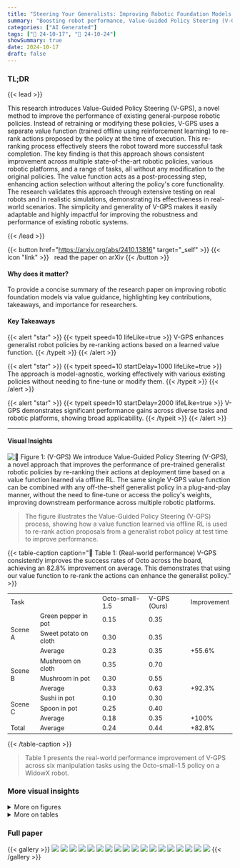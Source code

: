 ```yaml
---
title: "Steering Your Generalists: Improving Robotic Foundation Models via Value Guidance"
summary: "Boosting robot performance, Value-Guided Policy Steering (V-GPS) re-ranks actions from generalist policies using a value function, significantly improving task success across multiple robots and polic..."
categories: ["AI Generated"]
tags: ["🔖 24-10-17", "🤗 24-10-24"]
showSummary: true
date: 2024-10-17
draft: false
---
```


### TL;DR


{{< lead >}}

This research introduces Value-Guided Policy Steering (V-GPS), a novel method to improve the performance of existing general-purpose robotic policies.  Instead of retraining or modifying these policies, V-GPS uses a separate value function (trained offline using reinforcement learning) to re-rank actions proposed by the policy at the time of execution.  This re-ranking process effectively steers the robot toward more successful task completion. The key finding is that this approach shows consistent improvement across multiple state-of-the-art robotic policies, various robotic platforms, and a range of tasks, all without any modification to the original policies. The value function acts as a post-processing step, enhancing action selection without altering the policy's core functionality. The research validates this approach through extensive testing on real robots and in realistic simulations, demonstrating its effectiveness in real-world scenarios. The simplicity and generality of V-GPS makes it easily adaptable and highly impactful for improving the robustness and performance of existing robotic systems.

{{< /lead >}}


{{< button href="https://arxiv.org/abs/2410.13816" target="_self" >}}
{{< icon "link" >}} &nbsp; read the paper on arXiv
{{< /button >}}

#### Why does it matter?
To provide a concise summary of the research paper on improving robotic foundation models via value guidance, highlighting key contributions, takeaways, and importance for researchers.
#### Key Takeaways

{{< alert "star" >}}
{{< typeit speed=10 lifeLike=true >}} V-GPS enhances generalist robot policies by re-ranking actions based on a learned value function. {{< /typeit >}}
{{< /alert >}}

{{< alert "star" >}}
{{< typeit speed=10 startDelay=1000 lifeLike=true >}} The approach is model-agnostic, working effectively with various existing policies without needing to fine-tune or modify them. {{< /typeit >}}
{{< /alert >}}

{{< alert "star" >}}
{{< typeit speed=10 startDelay=2000 lifeLike=true >}} V-GPS demonstrates significant performance gains across diverse tasks and robotic platforms, showing broad applicability. {{< /typeit >}}
{{< /alert >}}

------
#### Visual Insights



![](figures/figures_1_0.png "🔼 Figure 1: (V-GPS) We introduce Value-Guided Policy Steering (V-GPS), a novel approach that improves the performance of pre-trained generalist robotic policies by re-ranking their actions at deployment time based on a value function learned via offline RL. The same single V-GPS value function can be combined with any off-the-shelf generalist policy in a plug-and-play manner, without the need to fine-tune or access the policy's weights, improving downstream performance across multiple robotic platforms.")

> The figure illustrates the Value-Guided Policy Steering (V-GPS) process, showing how a value function learned via offline RL is used to re-rank action proposals from a generalist robot policy at test time to improve performance.







{{< table-caption caption="🔽 Table 1: (Real-world performance) V-GPS consistently improves the success rates of Octo across the board, achieving an 82.8% improvement on average. This demonstrates that using our value function to re-rank the actions can enhance the generalist policy." >}}
<table id='0' style='font-size:14px'><tr><td colspan="2">Task</td><td>Octo-small-1.5</td><td>V-GPS (Ours)</td><td>Improvement</td></tr><tr><td rowspan="3">Scene A</td><td>Green pepper in pot</td><td>0.15</td><td>0.35</td><td></td></tr><tr><td>Sweet potato on cloth</td><td>0.30</td><td>0.35</td><td></td></tr><tr><td>Average</td><td>0.23</td><td>0.35</td><td>+55.6%</td></tr><tr><td rowspan="3">Scene B</td><td>Mushroom on cloth</td><td>0.35</td><td>0.70</td><td></td></tr><tr><td>Mushroom in pot</td><td>0.30</td><td>0.55</td><td></td></tr><tr><td>Average</td><td>0.33</td><td>0.63</td><td>+92.3%</td></tr><tr><td rowspan="3">Scene C</td><td>Sushi in pot</td><td>0.10</td><td>0.30</td><td></td></tr><tr><td>Spoon in pot</td><td>0.25</td><td>0.40</td><td></td></tr><tr><td>Average</td><td>0.18</td><td>0.35</td><td>+100%</td></tr><tr><td>Total</td><td>Average</td><td>0.24</td><td>0.44</td><td>+82.8%</td></tr></table>{{< /table-caption >}}

> Table 1 presents the real-world performance improvement of V-GPS across six manipulation tasks using the Octo-small-1.5 policy on a WidowX robot.



### More visual insights

<details>
<summary>More on figures
</summary>


![](figures/figures_6_0.png "🔼 Figure 3: (Experimental setup) We evaluate our method on 12 tasks in total. In the real-world WidowX robot platform, we study 6 tasks across 3 different scenes. In the SIMPLER simulated evaluation suite, we study 4 tasks on the WidowX platform and 2 tasks on the Google Robot.")

> The figure shows the experimental setup used in the paper, illustrating the real-world and simulated environments used for evaluation, along with the tasks performed on different robot platforms.


![](figures/figures_7_0.png "🔼 Figure 1: (V-GPS) We introduce Value-Guided Policy Steering (V-GPS), a novel approach that improves the performance of pre-trained generalist robotic policies by re-ranking their actions at deployment time based on a value function learned via offline RL. The same single V-GPS value function can be combined with any off-the-shelf generalist policy in a plug-and-play manner, without the need to fine-tune or access the policy's weights, improving downstream performance across multiple robotic platforms.")

> The figure illustrates the Value-Guided Policy Steering (V-GPS) method, showing how a value function is used to re-rank action proposals from a generalist robot policy, leading to improved task performance.


![](figures/figures_15_0.png "🔼 Figure 1: (V-GPS) We introduce Value-Guided Policy Steering (V-GPS), a novel approach that improves the performance of pre-trained generalist robotic policies by re-ranking their actions at deployment time based on a value function learned via offline RL. The same single V-GPS value function can be combined with any off-the-shelf generalist policy in a plug-and-play manner, without the need to fine-tune or access the policy's weights, improving downstream performance across multiple robotic platforms.")

> The figure illustrates the Value-Guided Policy Steering (V-GPS) approach, showing how a value function is used to re-rank action proposals from a generalist robot policy at test time, improving performance.


</details>




<details>
<summary>More on tables
</summary>


{{< table-caption caption="🔽 Table 2: (SIMPLER [11] performance) V-GPS improves the success rates of all five generalist policies across multiple embodiments using the same single value function." >}}
<table id='2' style='font-size:14px'><tr><td colspan="2">Task</td><td>Octo-s</td><td>Octo-s +Ours</td><td>Octo-b</td><td>Octo-b +Ours</td><td>Octo-s-1.5</td><td>Octo-s-1.5 +Ours</td><td>RT-1-X</td><td>RT-1-X +Ours</td><td>OpenVLA</td><td>OpenVLA +Ours</td></tr><tr><td rowspan="5">WidowX</td><td>Spoon on towel</td><td>0.52</td><td>0.46</td><td>0.25</td><td>0.21</td><td>0.01</td><td>0.06</td><td>0.01</td><td>0.01</td><td>0.00</td><td>0.00</td></tr><tr><td>Carrot on plate</td><td>0.15</td><td>0.16</td><td>0.18</td><td>0.24</td><td>0.00</td><td>0.00</td><td>0.06</td><td>0.07</td><td>0.06</td><td>0.04</td></tr><tr><td>Stack blocks</td><td>0.07</td><td>0.07</td><td>0.00</td><td>0.01</td><td>0.00</td><td>0.02</td><td>0.00</td><td>0.00</td><td>0.00</td><td>0.02</td></tr><tr><td>Eggplant basket</td><td>0.49</td><td>0.84</td><td>0.28</td><td>0.33</td><td>0.01</td><td>0.44</td><td>0.01</td><td>0.03</td><td>0.14</td><td>0.20</td></tr><tr><td>Average</td><td>0.30</td><td>0.38</td><td>0.17</td><td>0.20</td><td>0.01</td><td>0.13</td><td>0.02</td><td>0.03</td><td>0.05</td><td>0.07</td></tr><tr><td rowspan="3">Google Robot</td><td>Pick Can</td><td>0.31</td><td>0.38</td><td>0.29</td><td>0.24</td><td>0.05</td><td>0.43</td><td>0.19</td><td>0.29</td><td>0.72</td><td>0.82</td></tr><tr><td>Put Near</td><td>0.12</td><td>0.16</td><td>0.04</td><td>0.05</td><td>0.10</td><td>0.15</td><td>0.44</td><td>0.42</td><td>0.52</td><td>0.56</td></tr><tr><td>Average</td><td>0.22</td><td>0.27</td><td>0.17</td><td>0.14</td><td>0.07</td><td>0.29</td><td>0.32</td><td>0.36</td><td>0.62</td><td>0.69</td></tr><tr><td>Total</td><td>Average</td><td>0.27</td><td>0.34</td><td>0.17</td><td>0.18</td><td>0.02</td><td>0.18</td><td>0.12</td><td>0.14</td><td>0.24</td><td>0.27</td></tr></table>{{< /table-caption >}}

> Table 2 presents the average success rates of five different generalist robotic policies across multiple robot embodiments on twelve SIMPLER tasks, comparing their performance with and without the V-GPS method.


{{< table-caption caption="🔽 Table 2: (SIMPLER [11] performance) V-GPS improves the success rates of all five generalist policies across multiple embodiments using the same single value function." >}}
<table id='7' style='font-size:14px'><tr><td colspan="2">Task</td><td>Octo-s</td><td>Octo-s +Ours</td><td>Octo-b</td><td>Octo-b +Ours</td><td>Octo-s-1.5</td><td>Octo-s-1.5 +Ours</td><td>RT1-X</td><td>RT1-X +Ours</td><td>OpenVLA</td><td>OpenVLA +Ours</td></tr><tr><td rowspan="5">WidowX</td><td>Spoon on towel</td><td>0.52</td><td>0.50</td><td>0.25</td><td>0.16</td><td>0.01</td><td>0.07</td><td>0.01</td><td>0.03</td><td>0.00</td><td>0.02</td></tr><tr><td>Carrot on plate</td><td>0.15</td><td>0.18</td><td>0.18</td><td>0.20</td><td>0.00</td><td>0.00</td><td>0.06</td><td>0.07</td><td>0.06</td><td>0.06</td></tr><tr><td>Stack blocks</td><td>0.07</td><td>0.09</td><td>0.00</td><td>0.00</td><td>0.00</td><td>0.02</td><td>0.00</td><td>0.00</td><td>0.00</td><td>0.00</td></tr><tr><td>Eggplant basket</td><td>0.49</td><td>0.59</td><td>0.28</td><td>0.37</td><td>0.01</td><td>0.07</td><td>0.01</td><td>0.01</td><td>0.14</td><td>0.54</td></tr><tr><td>Average</td><td>0.30</td><td>0.34</td><td>0.17</td><td>0.18</td><td>0.01</td><td>0.04</td><td>0.02</td><td>0.03</td><td>0.05</td><td>0.15</td></tr><tr><td rowspan="3">Google Robot</td><td>Pick Can</td><td>0.31</td><td>0.30</td><td>0.29</td><td>0.30</td><td>0.05</td><td>0.47</td><td>0.19</td><td>0.32</td><td>0.72</td><td>0.78</td></tr><tr><td>Put Near</td><td>0.12</td><td>0.17</td><td>0.04</td><td>0.06</td><td>0.10</td><td>0.21</td><td>0.44</td><td>0.43</td><td>0.52</td><td>0.44</td></tr><tr><td>Average</td><td>0.22</td><td>0.23</td><td>0.17</td><td>0.18</td><td>0.07</td><td>0.18</td><td>0.32</td><td>0.37</td><td>0.62</td><td>0.61</td></tr><tr><td>Total</td><td>Average</td><td>0.27</td><td>0.31</td><td>0.17</td><td>0.18</td><td>0.02</td><td>0.14</td><td>0.12</td><td>0.15</td><td>0.24</td><td>0.31</td></tr></table>{{< /table-caption >}}

> Table 2 presents the average success rates of five different generalist robotic policies on 12 tasks, comparing performance with and without the V-GPS value function.


{{< table-caption caption="🔽 Table 1: (Real-world performance) V-GPS consistently improves the success rates of Octo across the board, achieving an 82.8% improvement on average. This demonstrates that using our value function to re-rank the actions can enhance the generalist policy." >}}
<table id='2' style='font-size:18px'><tr><td>Cal-QL a</td><td>5.0</td></tr><tr><td>IQL expectile T</td><td>0.7</td></tr><tr><td>discount factor</td><td>0.98</td></tr><tr><td>learning rate</td><td>3e-4</td></tr><tr><td>positive reward steps H</td><td>3</td></tr><tr><td>number of actions to sample K</td><td>{10, 50}</td></tr><tr><td>softmax temperature B</td><td>{0, 0.1, 1.0}</td></tr></table>{{< /table-caption >}}

> Table 1 presents the success rates of the Octo-small-1.5 policy and V-GPS (ours) on six real-world robotic manipulation tasks, showing consistent performance improvement with V-GPS.


{{< table-caption caption="🔽 Table 1: (Real-world performance) V-GPS consistently improves the success rates of Octo across the board, achieving an 82.8% improvement on average. This demonstrates that using our value function to re-rank the actions can enhance the generalist policy." >}}
<table id='0' style='font-size:14px'><tr><td></td><td>Language Instructions</td></tr><tr><td>Scene A</td><td>put the green pepper in the pot put the sweet potato on the cloth</td></tr><tr><td>Scene B</td><td>put the mushroom on the cloth put the mushroom in the pot</td></tr><tr><td>Scene C</td><td>put the sushi in the pot put the green spoon in the pot</td></tr></table>{{< /table-caption >}}

> Table 1 shows the success rates of the Octo-small-1.5 policy with and without V-GPS across six real-world robotic manipulation tasks.


{{< table-caption caption="🔽 Table 2: (SIMPLER [11] performance) V-GPS improves the success rates of all five generalist policies across multiple embodiments using the same single value function." >}}
<br><table id='2' style='font-size:14px'><tr><td></td><td>Language Instructions</td></tr><tr><td>WidowX</td><td>put the spoon on the towel put carrot on plate stack the green block on the yellow block put eggplant into yellow basket</td></tr><tr><td>Google Robot</td><td>pick coke can move {object1} near {object2}</td></tr></table>{{< /table-caption >}}

> Table 2 presents the success rates of five different generalist policies across multiple robotic platforms and tasks, showing consistent performance improvements when using Value-Guided Policy Steering (V-GPS).


{{< table-caption caption="🔽 Table 7: (Comparison to fine-tuning generalist policies or training the policy from scratch.) V-GPS is the only method that achieves better performance than the generalist policy." >}}
<table id='0' style='font-size:14px'><tr><td>Task</td><td>Octo-small</td><td>Octo-finetuned</td><td>Octo-scratch</td><td>Resnet-DP</td><td>Ours (IQL)</td><td>Ours (Cal-QL)</td></tr><tr><td>Spoon on towel</td><td>0.52</td><td>0.28</td><td>0.01</td><td>0.05</td><td>0.50</td><td>0.46</td></tr><tr><td>Carrot on Plate</td><td>0.15</td><td>0.12</td><td>0.01</td><td>0.01</td><td>0.18</td><td>0.15</td></tr><tr><td>Stack blocks</td><td>0.07</td><td>0.06</td><td>0.00</td><td>0.06</td><td>0.09</td><td>0.07</td></tr><tr><td>Eggplant basket</td><td>0.49</td><td>0.41</td><td>0.00</td><td>0.37</td><td>0.59</td><td>0.84</td></tr><tr><td>Average</td><td>0.30</td><td>0.22</td><td>0.01</td><td>0.12</td><td>0.34</td><td>0.38</td></tr></table>{{< /table-caption >}}

> Table 7 compares the performance of V-GPS against fine-tuning generalist policies or training from scratch on the same dataset, demonstrating V-GPS's superior performance.


{{< table-caption caption="🔽 Table 8: (Ablation over the size of datasets.) Even a value function trained on small amounts of data can be effective in guiding generalist policies at test time." >}}
<table id='3' style='font-size:18px'><tr><td>Model</td><td>Success Rate</td></tr><tr><td>Octo-small (baseline)</td><td>0.49</td></tr><tr><td>Ours-100%</td><td>0.59</td></tr><tr><td>Ours-50%</td><td>0.59</td></tr><tr><td>Ours-10%</td><td>0.55</td></tr></table>{{< /table-caption >}}

> Table 8 shows the ablation study on the size of datasets used to train the value function, demonstrating that even with reduced data, the value function can effectively improve the success rate of the generalist policies.


{{< table-caption caption="🔽 Table 1: (Real-world performance) V-GPS consistently improves the success rates of Octo across the board, achieving an 82.8% improvement on average. This demonstrates that using our value function to re-rank the actions can enhance the generalist policy." >}}
<table id='7' style='font-size:16px'><tr><td>Method</td><td>Inference time (s)</td><td>Overhead</td></tr><tr><td>Octo-small</td><td>0.0752</td><td>1.00</td></tr><tr><td>Ours K = 10</td><td>0.0963</td><td>1.28</td></tr><tr><td>Ours K = 30</td><td>0.1096</td><td>1.46</td></tr><tr><td>Ours K = 50</td><td>0.1196</td><td>1.59</td></tr><tr><td>Ours K = 100</td><td>0.1596</td><td>2.12</td></tr></table>{{< /table-caption >}}

> Table 1 presents the real-world performance improvement of the Octo-small-1.5 policy across six tasks using Value-Guided Policy Steering (V-GPS).


{{< table-caption caption="🔽 Table 2: (SIMPLER [11] performance) V-GPS improves the success rates of all five generalist policies across multiple embodiments using the same single value function." >}}
<table id='11' style='font-size:16px'><tr><td>Task</td><td colspan="2">Eggplant</td><td colspan="2">Pick Coke</td></tr><tr><td>Offline RL method</td><td>IQL</td><td>Cal-QL</td><td>IQL</td><td>Cal-QL</td></tr><tr><td>Octo-small (baseline)</td><td>0.49</td><td>0.49</td><td>0.31</td><td>0.31</td></tr><tr><td>Ours K = 10</td><td>0.59</td><td>0.77</td><td>0.30</td><td>0.38</td></tr><tr><td>Ours K = 30</td><td>0.47</td><td>0.81</td><td>0.37</td><td>0.38</td></tr><tr><td>Ours K = 50</td><td>0.42</td><td>0.84</td><td>0.31</td><td>0.38</td></tr><tr><td>Ours K = 100</td><td>0.35</td><td>0.63</td><td>0.37</td><td>0.36</td></tr></table>{{< /table-caption >}}

> Table 2 presents the average success rates of five different generalist robotic policies across multiple robot embodiments and tasks within the SIMPLER simulation environment, comparing their performance with and without V-GPS.


{{< table-caption caption="🔽 Table 11: (Comparisons to the actors of Cal-QL & IQL.) The actors of Cal-QL and IQL consistently achieve a zero success rate. This highlights the benefit of our method, which combines the value function (critic) with the pre-trained generalist policies." >}}
<table id='2' style='font-size:14px'><tr><td>Task</td><td>IQL actor</td><td>Cal-QL actor</td></tr><tr><td>Spoon on towel</td><td>0.00</td><td>0.00</td></tr><tr><td>Eggplant basket</td><td>0.00</td><td>0.00</td></tr></table>{{< /table-caption >}}

> Table 11 shows that the IQL and Cal-QL actors fail to perform the tasks, highlighting the importance of combining a value function with pre-trained policies.


{{< table-caption caption="🔽 Table 2: (SIMPLER [11] performance) V-GPS improves the success rates of all five generalist policies across multiple embodiments using the same single value function." >}}
<table id='8' style='font-size:18px'><tr><td>Method</td><td>Success Rate</td></tr><tr><td>Octo-small (baseline)</td><td>0.49</td></tr><tr><td>Random-selecting</td><td>0.49</td></tr><tr><td>Random-policy</td><td>0.00</td></tr><tr><td>V-GPS (ours)</td><td>0.84</td></tr></table>{{< /table-caption >}}

> Table 2 presents the average success rates of five different generalist policies across multiple robot embodiments on various tasks within the SIMPLER simulation environment, demonstrating consistent improvement with V-GPS.


{{< table-caption caption="🔽 Table 1: (Real-world performance) V-GPS consistently improves the success rates of Octo across the board, achieving an 82.8% improvement on average. This demonstrates that using our value function to re-rank the actions can enhance the generalist policy." >}}
<br><table id='12' style='font-size:16px'><tr><td>Model</td><td>Num Params</td></tr><tr><td>Q Network (Ours)</td><td>25.6M</td></tr><tr><td>Octo-small</td><td>27M</td></tr><tr><td>Octo-base</td><td>93M</td></tr><tr><td>OpenVLA</td><td>7B</td></tr><tr><td>RT1-X</td><td>35M</td></tr></table>{{< /table-caption >}}

> Table 1 presents the success rates of the Octo-small-1.5 policy and the V-GPS method on six real-world robotic manipulation tasks, showing a significant performance improvement by V-GPS.


</details>


### Full paper

{{< gallery >}}
<img src="paper_images/1.png" class="grid-w50 md:grid-w33 xl:grid-w25" />
<img src="paper_images/2.png" class="grid-w50 md:grid-w33 xl:grid-w25" />
<img src="paper_images/3.png" class="grid-w50 md:grid-w33 xl:grid-w25" />
<img src="paper_images/4.png" class="grid-w50 md:grid-w33 xl:grid-w25" />
<img src="paper_images/5.png" class="grid-w50 md:grid-w33 xl:grid-w25" />
<img src="paper_images/6.png" class="grid-w50 md:grid-w33 xl:grid-w25" />
<img src="paper_images/7.png" class="grid-w50 md:grid-w33 xl:grid-w25" />
<img src="paper_images/8.png" class="grid-w50 md:grid-w33 xl:grid-w25" />
<img src="paper_images/9.png" class="grid-w50 md:grid-w33 xl:grid-w25" />
<img src="paper_images/10.png" class="grid-w50 md:grid-w33 xl:grid-w25" />
<img src="paper_images/11.png" class="grid-w50 md:grid-w33 xl:grid-w25" />
<img src="paper_images/12.png" class="grid-w50 md:grid-w33 xl:grid-w25" />
<img src="paper_images/13.png" class="grid-w50 md:grid-w33 xl:grid-w25" />
<img src="paper_images/14.png" class="grid-w50 md:grid-w33 xl:grid-w25" />
<img src="paper_images/15.png" class="grid-w50 md:grid-w33 xl:grid-w25" />
<img src="paper_images/16.png" class="grid-w50 md:grid-w33 xl:grid-w25" />
<img src="paper_images/17.png" class="grid-w50 md:grid-w33 xl:grid-w25" />
<img src="paper_images/18.png" class="grid-w50 md:grid-w33 xl:grid-w25" />
{{< /gallery >}}